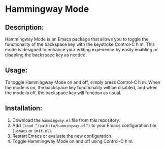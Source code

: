# Hammingway Mode

## Description:
Hammingway Mode is an Emacs package that allows you to toggle the functionality of the backspace key with the keystroke Control-C h m. This mode is designed to enhance your editing experience by easily enabling or disabling the backspace key as needed.

## Usage:
To toggle Hammingway Mode on and off, simply press Control-C h m. When the mode is on, the backspace key functionality will be disabled, and when the mode is off, the backspace key will function as usual.

## Installation:
1. Download the `hammingway.el` file from this repository.
2. Add `(load "/path/to/hammingway.el")` to your Emacs configuration file (`.emacs` or `init.el`).
3. Restart Emacs or evaluate the new configuration.
4. Toggle Hammingway Mode on and off using Control-C h m.